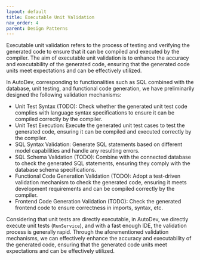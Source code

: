 ```yaml
---
layout: default
title: Executable Unit Validation
nav_order: 4
parent: Design Patterns
---
```


Executable unit validation refers to the process of testing and verifying the generated code to ensure that it can be
compiled and executed by the compiler. The aim of executable unit validation is to enhance the accuracy and
executability of the generated code, ensuring that the generated code units meet expectations and can be effectively
utilized.

In AutoDev, corresponding to functionalities such as SQL combined with the database, unit testing, and functional code
generation, we have preliminarily designed the following validation mechanisms:

- Unit Test Syntax (TODO): Check whether the generated unit test code complies with language syntax specifications to
  ensure it can be compiled correctly by the compiler.
- Unit Test Execution: Execute the generated unit test cases to test the generated code, ensuring it can be compiled and
  executed correctly by the compiler.
- SQL Syntax Validation: Generate SQL statements based on different model capabilities and handle any resulting errors.
- SQL Schema Validation (TODO): Combine with the connected database to check the generated SQL statements, ensuring they
  comply with the database schema specifications.
- Functional Code Generation Validation (TODO): Adopt a test-driven validation mechanism to check the generated code,
  ensuring it meets development requirements and can be compiled correctly by the compiler.
- Frontend Code Generation Validation (TODO): Check the generated frontend code to ensure correctness in imports,
  syntax, etc.

Considering that unit tests are directly executable, in AutoDev, we directly execute unit tests (`RunService`), and with
a fast enough IDE, the validation process is generally rapid. Through the aforementioned validation mechanisms, we can
effectively enhance the accuracy and executability of the generated code, ensuring that the generated code units meet
expectations and can be effectively utilized.